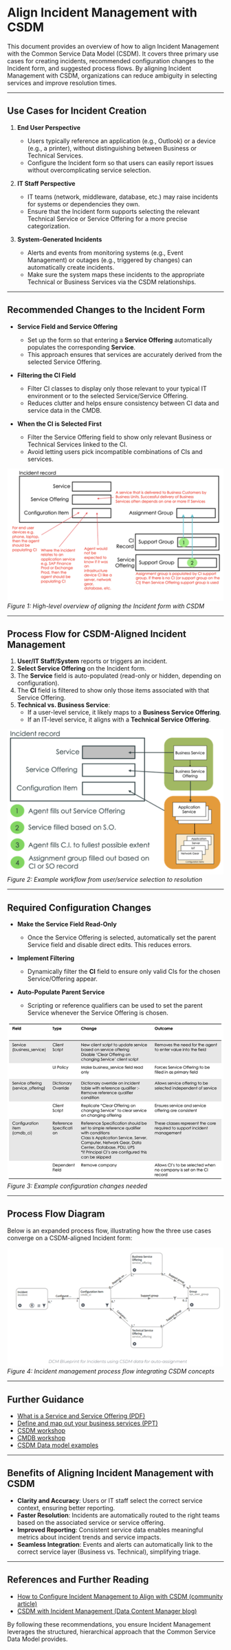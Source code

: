 # Align Incident Management with CSDM

This document provides an overview of how to align Incident Management with the Common Service Data Model (CSDM). It covers three primary use cases for creating incidents, recommended configuration changes to the Incident form, and suggested process flows. By aligning Incident Management with CSDM, organizations can reduce ambiguity in selecting services and improve resolution times.

---

## Use Cases for Incident Creation

1. **End User Perspective**

   - Users typically reference an application (e.g., Outlook) or a device (e.g., a printer), without distinguishing between Business or Technical Services.
   - Configure the Incident form so that users can easily report issues without overcomplicating service selection.

2. **IT Staff Perspective**

   - IT teams (network, middleware, database, etc.) may raise incidents for systems or dependencies they own.
   - Ensure that the Incident form supports selecting the relevant Technical Service or Service Offering for a more precise categorization.

3. **System-Generated Incidents**
   - Alerts and events from monitoring systems (e.g., Event Management) or outages (e.g., triggered by changes) can automatically create incidents.
   - Make sure the system maps these incidents to the appropriate Technical or Business Services via the CSDM relationships.

---

## Recommended Changes to the Incident Form

- **Service Field and Service Offering**

  - Set up the form so that entering a **Service Offering** automatically populates the corresponding **Service**.
  - This approach ensures that services are accurately derived from the selected Service Offering.

- **Filtering the CI Field**

  - Filter CI classes to display only those relevant to your typical IT environment or to the selected Service/Service Offering.
  - Reduces clutter and helps ensure consistency between CI data and service data in the CMDB.

- **When the CI is Selected First**
  - Filter the Service Offering field to show only relevant Business or Technical Services linked to the CI.
  - Avoid letting users pick incompatible combinations of CIs and services.

![Align Incident - Overview](./attachments/sn-csdm-incident.png)  
_Figure 1: High-level overview of aligning the Incident form with CSDM_

---

## Process Flow for CSDM-Aligned Incident Management

1. **User/IT Staff/System** reports or triggers an incident.
2. **Select Service Offering** on the Incident form.
3. The **Service** field is auto-populated (read-only or hidden, depending on configuration).
4. The **CI** field is filtered to show only those items associated with that Service Offering.
5. **Technical vs. Business Service**:
   - If a user-level service, it likely maps to a **Business Service Offering**.
   - If an IT-level service, it aligns with a **Technical Service Offering**.

![CSDM Incident Process](./attachments/sn-csdm-incident-process.png)  
_Figure 2: Example workflow from user/service selection to resolution_

---

## Required Configuration Changes

- **Make the Service Field Read-Only**

  - Once the Service Offering is selected, automatically set the parent Service field and disable direct edits. This reduces errors.

- **Implement Filtering**

  - Dynamically filter the **CI** field to ensure only valid CIs for the chosen Service/Offering appear.

- **Auto-Populate Parent Service**
  - Scripting or reference qualifiers can be used to set the parent Service whenever the Service Offering is chosen.

![Required Changes for Incident Form](./attachments/sn-csdm-incident-required-changes.png)  
_Figure 3: Example configuration changes needed_

---

## Process Flow Diagram

Below is an expanded process flow, illustrating how the three use cases converge on a CSDM-aligned Incident form:

![Incident Process Flow Diagram](./attachments/sn-csdm-incident-process-flow.png)  
_Figure 4: Incident management process flow integrating CSDM concepts_

---

## Further Guidance

- [What is a Service and Service Offering (PDF)](https://www.servicenow.com/content/dam/servicenow-assets/public/en-us/doc-type/success/quick-answer/services-service-offerings.pdf)
- [Define and map out your business services (PPT)](https://www.servicenow.com/content/dam/servicenow-assets/public/en-us/doc-type/success/checklist/business-service-definition-mapping.pptx)
- [CSDM workshop](https://nowlearning.servicenow.com/nowcreate?id=nc_asset&asset_id=5c4d48bfdb998d100c912b691396198e)
- [CMDB workshop](https://nowlearning.servicenow.com/nowcreate?id=nc_asset&asset_id=3054c3838795d9d8af9f213acebb35c5)
- [CSDM Data model examples](https://nowlearning.servicenow.com/nowcreate?id=nc_asset&asset_id=c0ddb115db6d0d900c912b6913961987)

---

## Benefits of Aligning Incident Management with CSDM

- **Clarity and Accuracy**: Users or IT staff select the correct service context, ensuring better reporting.
- **Faster Resolution**: Incidents are automatically routed to the right teams based on the associated service or service offering.
- **Improved Reporting**: Consistent service data enables meaningful metrics about incident trends and service impacts.
- **Seamless Integration**: Events and alerts can automatically link to the correct service layer (Business vs. Technical), simplifying triage.

---

## References and Further Reading

- [How to Configure Incident Management to Align with CSDM (community article)](https://www.servicenow.com/community/itsm-articles/how-to-configure-incident-management-to-align-with-csdm-a/ta-p/2340041)
- [CSDM with Incident Management (Data Content Manager blog)](https://datacontentmanager.com/csdm-with-incident-management/)

By following these recommendations, you ensure Incident Management leverages the structured, hierarchical approach that the Common Service Data Model provides.
